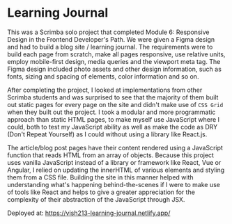 # Learning Journal

This was a Scrimba solo project that completed Module 6: Responsive Design in the Frontend Developer's Path. We were given a Figma design and had to build a blog site / learning journal. The requirements were to build each page from scratch, make all pages responsive, use relative units, employ mobile-first design, media queries and the viewport meta tag. The Figma design included photo assets and other design information, such as fonts, sizing and spacing of elements, color information and so on.

After completing the project, I looked at implementations from other Scrimba students and was surprised to see that the majority of them built out static pages for every page on the site and didn't make use of `CSS Grid` when they built out the project. I took a modular and more programmatic approach than static HTML pages, to make myself use JavaScript where I could, both to test my JavaScript ability as well as make the code as DRY (Don't Repeat Yourself) as I could without using a library like React.js.

The article/blog post pages have their content rendered using a JavaScript function that reads HTML from an array of objects. Because this project uses vanilla JavaScript instead of a library or framework like React, Vue or Angular, I relied on updating the innerHTML of various elements and styling them from a CSS file. Building the site in this manner helped with understanding what's happening behind-the-scenes if I were to make use of tools like React and helps to give a greater appreciation for the complexity of their abstraction of the JavaScript through JSX.

Deployed at: https://vish213-learning-journal.netlify.app/